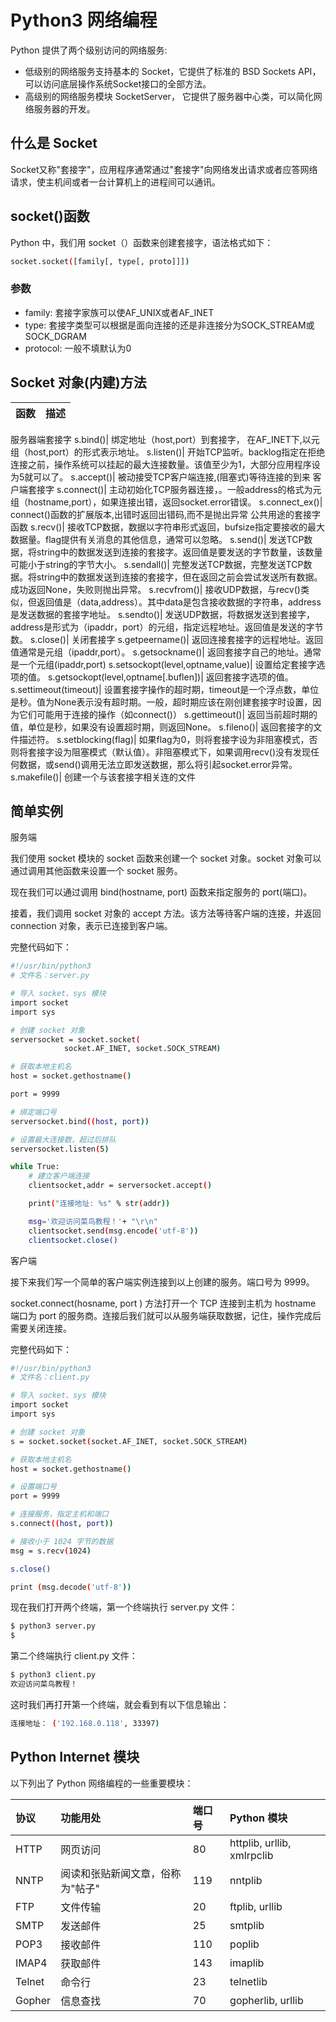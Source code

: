# Python3 网络编程

Python 提供了两个级别访问的网络服务:

+ 低级别的网络服务支持基本的 Socket，它提供了标准的 BSD Sockets API，可以访问底层操作系统Socket接口的全部方法。
+ 高级别的网络服务模块 SocketServer， 它提供了服务器中心类，可以简化网络服务器的开发。

## 什么是 Socket

Socket又称"套接字"，应用程序通常通过"套接字"向网络发出请求或者应答网络请求，使主机间或者一台计算机上的进程间可以通讯。

## socket()函数

Python 中，我们用 socket（）函数来创建套接字，语法格式如下：

```bash
socket.socket([family[, type[, proto]]])
```

### 参数

+ family: 套接字家族可以使AF_UNIX或者AF_INET
+ type: 套接字类型可以根据是面向连接的还是非连接分为SOCK_STREAM或SOCK_DGRAM
+ protocol: 一般不填默认为0

## Socket 对象(内建)方法

函数|    描述
:-|:-
服务器端套接字
s.bind()|    绑定地址（host,port）到套接字， 在AF_INET下,以元组（host,port）的形式表示地址。
s.listen()|    开始TCP监听。backlog指定在拒绝连接之前，操作系统可以挂起的最大连接数量。该值至少为1，大部分应用程序设为5就可以了。
s.accept()|    被动接受TCP客户端连接,(阻塞式)等待连接的到来
客户端套接字
s.connect()|    主动初始化TCP服务器连接，。一般address的格式为元组（hostname,port），如果连接出错，返回socket.error错误。
s.connect_ex()|    connect()函数的扩展版本,出错时返回出错码,而不是抛出异常
公共用途的套接字函数
s.recv()|    接收TCP数据，数据以字符串形式返回，bufsize指定要接收的最大数据量。flag提供有关消息的其他信息，通常可以忽略。
s.send()|    发送TCP数据，将string中的数据发送到连接的套接字。返回值是要发送的字节数量，该数量可能小于string的字节大小。
s.sendall()|    完整发送TCP数据，完整发送TCP数据。将string中的数据发送到连接的套接字，但在返回之前会尝试发送所有数据。成功返回None，失败则抛出异常。
s.recvfrom()|    接收UDP数据，与recv()类似，但返回值是（data,address）。其中data是包含接收数据的字符串，address是发送数据的套接字地址。
s.sendto()|    发送UDP数据，将数据发送到套接字，address是形式为（ipaddr，port）的元组，指定远程地址。返回值是发送的字节数。
s.close()|    关闭套接字
s.getpeername()|    返回连接套接字的远程地址。返回值通常是元组（ipaddr,port）。
s.getsockname()|    返回套接字自己的地址。通常是一个元组(ipaddr,port)
s.setsockopt(level,optname,value)|    设置给定套接字选项的值。
s.getsockopt(level,optname[.buflen])|    返回套接字选项的值。
s.settimeout(timeout)|    设置套接字操作的超时期，timeout是一个浮点数，单位是秒。值为None表示没有超时期。一般，超时期应该在刚创建套接字时设置，因为它们可能用于连接的操作（如connect()）
s.gettimeout()|    返回当前超时期的值，单位是秒，如果没有设置超时期，则返回None。
s.fileno()|    返回套接字的文件描述符。
s.setblocking(flag)|    如果flag为0，则将套接字设为非阻塞模式，否则将套接字设为阻塞模式（默认值）。非阻塞模式下，如果调用recv()没有发现任何数据，或send()调用无法立即发送数据，那么将引起socket.error异常。
s.makefile()|    创建一个与该套接字相关连的文件

## 简单实例

服务端

我们使用 socket 模块的 socket 函数来创建一个 socket 对象。socket 对象可以通过调用其他函数来设置一个 socket 服务。

现在我们可以通过调用 bind(hostname, port) 函数来指定服务的 port(端口)。

接着，我们调用 socket 对象的 accept 方法。该方法等待客户端的连接，并返回 connection 对象，表示已连接到客户端。

完整代码如下：

```bash
#!/usr/bin/python3
# 文件名：server.py

# 导入 socket、sys 模块
import socket
import sys

# 创建 socket 对象
serversocket = socket.socket(
            socket.AF_INET, socket.SOCK_STREAM)

# 获取本地主机名
host = socket.gethostname()

port = 9999

# 绑定端口号
serversocket.bind((host, port))

# 设置最大连接数，超过后排队
serversocket.listen(5)

while True:
    # 建立客户端连接
    clientsocket,addr = serversocket.accept()

    print("连接地址: %s" % str(addr))

    msg='欢迎访问菜鸟教程！'+ "\r\n"
    clientsocket.send(msg.encode('utf-8'))
    clientsocket.close()
```

客户端

接下来我们写一个简单的客户端实例连接到以上创建的服务。端口号为 9999。

socket.connect(hosname, port ) 方法打开一个 TCP 连接到主机为 hostname 端口为 port 的服务商。连接后我们就可以从服务端获取数据，记住，操作完成后需要关闭连接。

完整代码如下：

```bash
#!/usr/bin/python3
# 文件名：client.py

# 导入 socket、sys 模块
import socket
import sys

# 创建 socket 对象
s = socket.socket(socket.AF_INET, socket.SOCK_STREAM) 

# 获取本地主机名
host = socket.gethostname() 

# 设置端口号
port = 9999

# 连接服务，指定主机和端口
s.connect((host, port))

# 接收小于 1024 字节的数据
msg = s.recv(1024)

s.close()

print (msg.decode('utf-8'))
```

现在我们打开两个终端，第一个终端执行 server.py 文件：

```bash
$ python3 server.py
$
```

第二个终端执行 client.py 文件：

```bash
$ python3 client.py 
欢迎访问菜鸟教程！
```

这时我们再打开第一个终端，就会看到有以下信息输出：

```bash
连接地址： ('192.168.0.118', 33397)
```

## Python Internet 模块

以下列出了 Python 网络编程的一些重要模块：

协议|	功能用处|	端口号|	Python 模块
:-|:-|:-|:-
HTTP|	网页访问|	80|	httplib, urllib, xmlrpclib
NNTP|	阅读和张贴新闻文章，俗称为"帖子"|	119|	nntplib
FTP|	文件传输|	20|	ftplib, urllib
SMTP|	发送邮件|	25|	smtplib
POP3|	接收邮件|	110|	poplib
IMAP4|	获取邮件|	143|	imaplib
Telnet|	命令行|	23|	telnetlib
Gopher|	信息查找|	70|	gopherlib, urllib